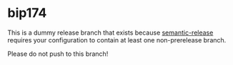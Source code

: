 # bip174

This is a dummy release branch that exists because [semantic-release] requires
your configuration to contain at least one non-prerelease branch.

Please do not push to this branch!

[semantic-release]: https://github.com/semantic-release/semantic-release
